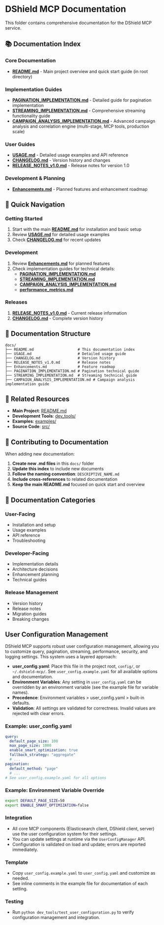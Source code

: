 # DShield MCP Documentation

This folder contains comprehensive documentation for the DShield MCP service.

## 📚 Documentation Index

### **Core Documentation**
- **[README.md](../README.md)** - Main project overview and quick start guide (in root directory)

### **Implementation Guides**
- **[PAGINATION_IMPLEMENTATION.md](PAGINATION_IMPLEMENTATION.md)** - Detailed guide for pagination implementation
- **[STREAMING_IMPLEMENTATION.md](STREAMING_IMPLEMENTATION.md)** - Comprehensive streaming functionality guide
- **[CAMPAIGN_ANALYSIS_IMPLEMENTATION.md](CAMPAIGN_ANALYSIS_IMPLEMENTATION.md)** - Advanced campaign analysis and correlation engine (multi-stage, MCP tools, production scale)

### **User Guides**
- **[USAGE.md](USAGE.md)** - Detailed usage examples and API reference
- **[CHANGELOG.md](CHANGELOG.md)** - Version history and changes
- **[RELEASE_NOTES_v1.0.md](RELEASE_NOTES_v1.0.md)** - Release notes for version 1.0

### **Development & Planning**
- **[Enhancements.md](Enhancements.md)** - Planned features and enhancement roadmap

## 🚀 Quick Navigation

### **Getting Started**
1. Start with the main **[README.md](../README.md)** for installation and basic setup
2. Review **[USAGE.md](USAGE.md)** for detailed usage examples
3. Check **[CHANGELOG.md](CHANGELOG.md)** for recent updates

### **Development**
1. Review **[Enhancements.md](Enhancements.md)** for planned features
2. Check implementation guides for technical details:
   - **[PAGINATION_IMPLEMENTATION.md](PAGINATION_IMPLEMENTATION.md)**
   - **[STREAMING_IMPLEMENTATION.md](STREAMING_IMPLEMENTATION.md)**
   - **[CAMPAIGN_ANALYSIS_IMPLEMENTATION.md](CAMPAIGN_ANALYSIS_IMPLEMENTATION.md)**
   - **[performance_metrics.md](performance_metrics.md)**
   
### **Releases**
1. **[RELEASE_NOTES_v1.0.md](RELEASE_NOTES_v1.0.md)** - Current release information
2. **[CHANGELOG.md](CHANGELOG.md)** - Complete version history

## 📖 Documentation Structure

```
docs/
├── README.md                    # This documentation index
├── USAGE.md                     # Detailed usage guide
├── CHANGELOG.md                 # Version history
├── RELEASE_NOTES_v1.0.md        # Release notes
├── Enhancements.md              # Feature roadmap
├── PAGINATION_IMPLEMENTATION.md # Pagination technical guide
├── STREAMING_IMPLEMENTATION.md  # Streaming technical guide
├── CAMPAIGN_ANALYSIS_IMPLEMENTATION.md # Campaign analysis implementation guide
```

## 🔗 Related Resources

- **Main Project**: [README.md](../README.md)
- **Development Tools**: [dev_tools/](../dev_tools/)
- **Examples**: [examples/](../examples/)
- **Source Code**: [src/](../src/)

## 📝 Contributing to Documentation

When adding new documentation:

1. **Create new .md files** in this `docs/` folder
2. **Update this index** to include new documents
3. **Follow the naming convention**: `DESCRIPTIVE_NAME.md`
4. **Include cross-references** to related documentation
5. **Keep the main README.md** focused on quick start and overview

## 🎯 Documentation Categories

### **User-Facing**
- Installation and setup
- Usage examples
- API reference
- Troubleshooting

### **Developer-Facing**
- Implementation details
- Architecture decisions
- Enhancement planning
- Technical guides

### **Release Management**
- Version history
- Release notes
- Migration guides
- Breaking changes 

## User Configuration Management

DShield MCP supports robust user configuration management, allowing you to customize query, pagination, streaming, performance, security, and logging settings. This system uses a layered approach:

- **user_config.yaml**: Place this file in the project root, `config/`, or `~/.dshield-mcp/`. See `user_config.example.yaml` for all available options and documentation.
- **Environment Variables**: Any setting in `user_config.yaml` can be overridden by an environment variable (see the example file for variable names).
- **Precedence**: Environment variables > user_config.yaml > built-in defaults.
- **Validation**: All settings are validated for correctness. Invalid values are rejected with clear errors.

### Example: user_config.yaml

```yaml
query:
  default_page_size: 100
  max_page_size: 1000
  enable_smart_optimization: true
  fallback_strategy: "aggregate"
  # ...
pagination:
  default_method: "page"
  # ...
# See user_config.example.yaml for all options
```

### Example: Environment Variable Override

```bash
export DEFAULT_PAGE_SIZE=50
export ENABLE_SMART_OPTIMIZATION=false
```

### Integration
- All core MCP components (Elasticsearch client, DShield client, server) use the user configuration system for their settings.
- You can update settings at runtime via the `UserConfigManager` API.
- Configuration is validated on load and update; errors are reported immediately.

### Template
- Copy `user_config.example.yaml` to `user_config.yaml` and customize as needed.
- See inline comments in the example file for documentation of each setting.

### Testing
- Run `python dev_tools/test_user_configuration.py` to verify configuration management and integration. 